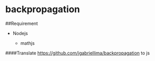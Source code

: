# backpropagation

##Requirement
<ul>
<li>Nodejs</li>
<ul>
<li>mathjs</li>
</ul>
</ul>

####Translate https://github.com/jgabriellima/backpropagation to js
